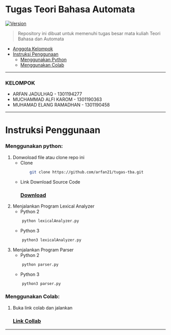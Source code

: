 # Tugas Teori Bahasa Automata

<p>
  <a href="https://github.com/arfan21/tugas-tba/releases/tag/v1.0.1" target="_blank">
  <img alt="Version" src="https://img.shields.io/badge/version-1.0.1-blue.svg?cacheSeconds=2592000" />
  </a>
</p>

> Repository ini dibuat untuk memenuhi tugas besar mata kuliah Teori Bahasa dan Automata

-   [Anggota Kelompok](#KELOMPOK)
-   [Instruksi Penggunaan](#Instruksi-Penggunaan)
    -   [Menggunakan Python](#Menggunakan-Python)
    -   [Menggunakan Colab](#Menggunakan-Colab)

---

### KELOMPOK

-   ARFAN JADULHAQ - 1301194277
-   MUCHAMMAD ALFI KAROM - 1301190363
-   MUHAMAD ELANG RAMADHAN - 1301190458

---

# Instruksi Penggunaan

### Menggunakan python:

1. Donwoload file atau clone repo ini
    - Clone
        ```bash
            git clone https://github.com/arfan21/tugas-tba.git
        ```
    - Link Download Source Code
        ### [Download](https://github.com/arfan21/tugas-tba/archive/refs/tags/v1.0.1.zip)
2. Menjalankan Program Lexical Analyzer
    - Python 2
    ```bash
        python lexicalAnalyzer.py
    ```
    - Python 3
    ```bash
        python3 lexicalAnalyzer.py
    ```
3. Menjalankan Program Parser
    - Python 2
    ```bash
        python parser.py
    ```
    - Python 3
    ```bash
        python3 parser.py
    ```

### Menggunakan Colab:

1. Buka link colab dan jalankan
    ### [Link Collab](https://colab.research.google.com/drive/1jRIpQ7CUYQfTW_9c2XBkqNdHfYaw1XV7?usp=sharing)

---
